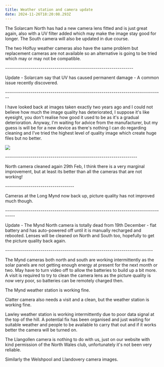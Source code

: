 ```yaml
---
title: Weather station and camera update
date: 2024-11-26T18:20:08.293Z
---
```

The Solarcam North has had a new camera lens fitted and is just great again, also with a UV filter added which may make the image stay good for longer.  The South camera will also be updated in due course.

The two Holfuy weather cameras also have the same problem but replacement cameras are not available so an alternative is going to be tried which may or may not be compatible.

\-----------------------------------------------------------------

Update - Solarcam say that UV has caused permanent damage - A common issue recently discovered.

\--------------------------------------------------------------------------------

I have looked back at images taken exactly two years ago and I could not believe how much the image quality has deteriorated,  I suppose it's like eyesight, you don't realise how good it used to be as it's a gradual deterioration. Anyway, I'm waiting for advice from the manufacturer, but my guess is will be for a new device as there's nothing I can do regarding cleaning and I've tried the highest level of quality image which create huge files but no better.

![](/img/longmyndnorth_06032020.jpg)

\-------------------------------------------------------------------

North camera cleaned again 29th Feb,  I think there is a very marginal improvement,  but at least its better than all the cameras that are not working!

\-----------------------------------

Cameras at the Long Mynd now back up, picture quality has not improved much though.

\-----------------------------------------------------------------------------------

Update - The Mynd North camera is totally dead from 19th December - flat battery and has auto-powered off until it is manually recharged and rebooted.  Lenses will be cleaned on North and South too, hopefully to get the picture quality back again.

\---------------------------------------------------------------------------

The Mynd cameras both north and south are working intermittently as the solar panels are not getting enough energy at present for the next month or two.  May have to turn video off to allow the batteries to build up a bit more.  A visit is required to try to clean the camera lens as the picture quality is now very poor, so batteries can be remotely charged then.

The Mynd weather station is working fine.

Clatter camera also needs a visit and a clean, but the weather station is working fine.

Lawley weather station is working intermittently due to poor data signal at the top of the hill.  A potential fix has been organised and just waiting for suitable weather and people to be available to carry that out and if it works better the camera will be turned on.

The Llangollen camera is nothing to do with us, just on our website with kind permission of the North Wales club, unfortunately it's not been very reliable.

Similarly the Welshpool and Llandovery camera images.